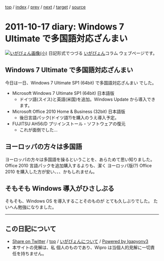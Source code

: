 [top](../index.html) 
 / [index](index.html) 
 / [prev](ig111015.html) 
 / [next](ig111022.html) 
 / [target](http://www.igapyon.jp/igapyon/diary/2011/ig111017.html) 
 / [source](https://github.com/igapyon/diary/blob/master/2011/ig111017.src.md) 

2011-10-17 diary: Windows 7 Ultimate で多国語対応ざんまい
=====================================================================================================
[![いがぴょん画像(小)](http://www.igapyon.jp/igapyon/diary/images/iga200306s.jpg "いがぴょん")](http://www.igapyon.jp/igapyon/diary/memo/memoigapyon.html) 日記形式でつづる [いがぴょん](http://www.igapyon.jp/igapyon/diary/memo/memoigapyon.html)コラム ウェブページです。

## Windows 7 Ultimate で多国語対応ざんまい

今日は一日、Windows 7 Ultimate SP1 (64bit) で多国語対応ざんまい でした。

* Microsoft Windows 7 Ultimate SP1 (64bit) 日本語版
  * ドイツ語(スイス)と英語(米国)を追加。Windows Update から導入できます。
* Microsoft Office 2010 Home & Business (32bit) 日本語版
  * 後日言語パック(ドイツ語?)を購入のうえ導入予定。
* FUJITSU AH56/D プリインストール・ソフトウェアの復元
  * これが面倒でした...



## ヨーロッパの方々は多国語

ヨーロッパの方々は多国語を操るということを、あらためて思い知りました。
Office 2010 言語パックを追加購入するよりも、潔く ヨーロッパ版(?) Office 2010 を購入した方が安い、、、かもしれません。


## そもそも Windows 導入がひさしぶる

そもそも、Windows OS を導入することそのものが とても久しぶりでした。
たいへん勉強になりました。


----------------------------------------------------------------------------------------------------

## この日記について

* [Share on Twitter](https://twitter.com/intent/tweet?hashtags=igapyon%2Cdiary%2C%E3%81%84%E3%81%8C%E3%81%B4%E3%82%87%E3%82%93&text=Windows+7+Ultimate+%E3%81%A7%E5%A4%9A%E5%9B%BD%E8%AA%9E%E5%AF%BE%E5%BF%9C%E3%81%96%E3%82%93%E3%81%BE%E3%81%84&url=http%3A%2F%2Fwww.igapyon.jp%2Figapyon%2Fdiary%2F2011%2Fig111017.html) / [top](../index.html) / [いがぴょんについて](http://www.igapyon.jp/igapyon/diary/memo/memoigapyon.html) / [Powered by Igapyonv3](https://github.com/igapyon/igapyonv3)
* 本サイトの見解は、私 個人のものであり、Wipro は当個人的見解に一切責任を持ちません。 
